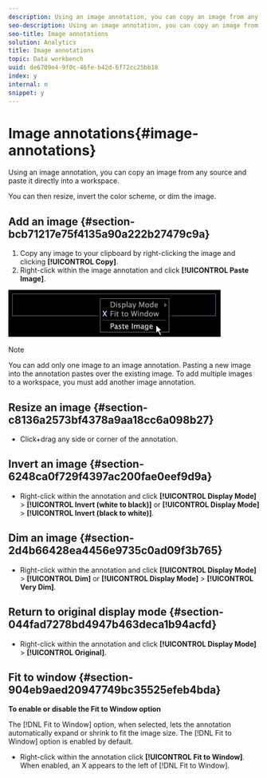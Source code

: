 ```yaml
---
description: Using an image annotation, you can copy an image from any source and paste it directly into a workspace.
seo-description: Using an image annotation, you can copy an image from any source and paste it directly into a workspace.
seo-title: Image annotations
solution: Analytics
title: Image annotations
topic: Data workbench
uuid: de6709e4-9f0c-46fe-b42d-6f72cc25bb18
index: y
internal: n
snippet: y
---
```


# Image annotations{#image-annotations}

Using an image annotation, you can copy an image from any source and paste it directly into a workspace.

 You can then resize, invert the color scheme, or dim the image.

## Add an image {#section-bcb71217e75f4135a90a222b27479c9a}

1. Copy any image to your clipboard by right-clicking the image and clicking **[!UICONTROL Copy]**. 
1. Right-click within the image annotation and click **[!UICONTROL Paste Image]**.

![](assets/mnu_Image_Paste.png)

>[!NOTE]
>
>You can add only one image to an image annotation. Pasting a new image into the annotation pastes over the existing image. To add multiple images to a workspace, you must add another image annotation.

## Resize an image {#section-c8136a2573bf4378a9aa18cc6a098b27}

* Click+drag any side or corner of the annotation.

## Invert an image {#section-6248ca0f729f4397ac200fae0eef9d9a}

* Right-click within the annotation and click **[!UICONTROL Display Mode]** > **[!UICONTROL Invert (white to black)]** or **[!UICONTROL Display Mode]** > **[!UICONTROL Invert (black to white)]**.

## Dim an image {#section-2d4b66428ea4456e9735c0ad09f3b765}

* Right-click within the annotation and click **[!UICONTROL Display Mode]** > **[!UICONTROL Dim]** or **[!UICONTROL Display Mode]** > **[!UICONTROL Very Dim]**.

## Return to original display mode {#section-044fad7278bd4947b463deca1b94acfd}

* Right-click within the annotation and click **[!UICONTROL Display Mode]** > **[!UICONTROL Original]**.

## Fit to window {#section-904eb9aed20947749bc35525efeb4bda}

**To enable or disable the Fit to Window option**

The [!DNL Fit to Window] option, when selected, lets the annotation automatically expand or shrink to fit the image size. The [!DNL Fit to Window] option is enabled by default.

* Right-click within the annotation click **[!UICONTROL Fit to Window]**. When enabled, an X appears to the left of [!DNL Fit to Window].

